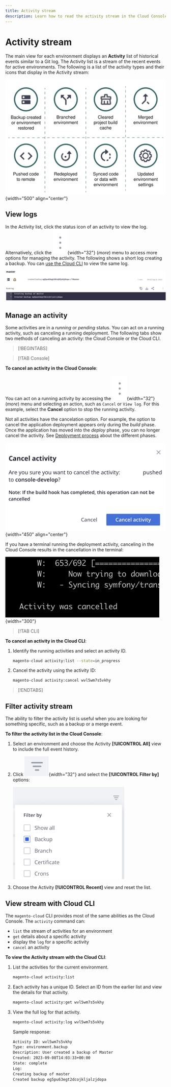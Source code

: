 ```yaml
---
title: Activity stream
description: Learn how to read the activity stream in the Cloud Console or the Cloud CLI for Adobe Commerce on Cloud infrastructure.
---
```

# Activity stream

The main view for each environment displays an **Activity** list of historical events similar to a Git log. The Activity list is a stream of the recent events for active environments. The following is a list of the activity types and their icons that display in the Activity stream:

![Activity types](../../assets/activity-types.svg){width="500" align="center"}

## View logs

In the Activity list, click the status icon of an activity to view the log. Alternatively, click the ![More](../../assets/icon-more.png){width="32"} (_more_) menu to access more options for managing the activity. The following shows a short log creating a backup. You can [use the Cloud CLI](#activity-stream-with-cloud-cli) to view the same log.

![Log view](../../assets/log-view.png)

## Manage an activity

Some activities are in a _running_ or _pending_ status. You can act on a running activity, such as canceling a running deployment. The following tabs show two methods of canceling an activity: the Cloud Console or the Cloud CLI.

>[!BEGINTABS]

>[!TAB Console]

**To cancel an activity in the Cloud Console**:

You can act on a running activity by accessing the ![More](../../assets/icon-more.png){width="32"} (_more_) menu and selecting an action, such as `Cancel` or `View log`. For this example, select the **Cancel** option to stop the running activity.

Not all activities have the cancelation option. For example, the option to cancel the application deployment appears only during the _build_ phase. Once the application has moved into the _deploy_ phase, you can no longer cancel the activity. See [Deployment process](../deploy/process.md) about the different phases.

![Cancel activity](../../assets/activity-icons/cancel-activity.png){width="450" align="center"}

If you have a terminal running the deployment activity, canceling in the Cloud Console results in the cancellation in the terminal:

![Activity cancelled in terminal](../../assets/activity-icons/activity-cancelled.png){width="300"}

>[!TAB CLI]

**To cancel an activity in the Cloud CLI**:

1. Identify the running activities and select an activity ID.

   ```bash
   magento-cloud activity:list --state=in_progress
   ```

1. Cancel the activity using the activity ID:

   ```bash
   magento-cloud activity:cancel wvl5wm7s5vkhy
   ```

>[!ENDTABS]

## Filter activity stream

The ability to filter the activity list is useful when you are looking for something specific, such as a backup or a merge event.

**To filter the activity list in the Cloud Console**:

1. Select an environment and choose the Activity **[!UICONTROL All]** view to include the full event history.

1. Click ![Filter by](../../assets/icon-filterby.png){width="32"} and select the **[!UICONTROL Filter by]** options:

   ![Filter activities](../../assets/activity-filter.png)

1. Choose the Activity **[!UICONTROL Recent]** view and reset the list.

## View stream with Cloud CLI

The `magento-cloud` CLI provides most of the same abilities as the Cloud Console. The `activity` command can:

- `list` the stream of activities for an environment
- `get` details about a specific activity
- display the `log` for a specific activity
- `cancel` an activity

**To view the Activity stream with the Cloud CLI**:

1. List the activities for the current environment.

   ```bash
   magento-cloud activity:list
   ```

1. Each activity has a unique ID. Select an ID from the earlier list and view the details for that activity.

   ```bash
   magento-cloud activity:get wvl5wm7s5vkhy
   ```

1. View the full log for that activity.

   ```bash
   magento-cloud activity:log wvl5wm7s5vkhy
   ```

   Sample response:

    ```bash
    Activity ID: wvl5wm7s5vkhy
    Type: environment.backup
    Description: User created a backup of Master
    Created: 2023-09-08T14:03:33+00:00
    State: complete
    Log:
    Creating backup of master
    Created backup eg5pu63egt2dcojkljalzjdopa
    ```
